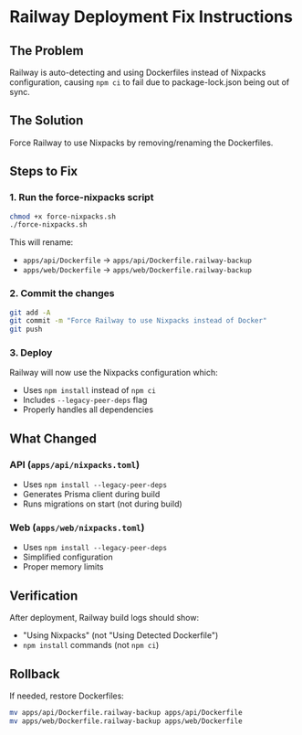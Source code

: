 # Railway Deployment Fix Instructions

## The Problem
Railway is auto-detecting and using Dockerfiles instead of Nixpacks configuration, causing `npm ci` to fail due to package-lock.json being out of sync.

## The Solution
Force Railway to use Nixpacks by removing/renaming the Dockerfiles.

## Steps to Fix

### 1. Run the force-nixpacks script
```bash
chmod +x force-nixpacks.sh
./force-nixpacks.sh
```

This will rename:
- `apps/api/Dockerfile` → `apps/api/Dockerfile.railway-backup`
- `apps/web/Dockerfile` → `apps/web/Dockerfile.railway-backup`

### 2. Commit the changes
```bash
git add -A
git commit -m "Force Railway to use Nixpacks instead of Docker"
git push
```

### 3. Deploy
Railway will now use the Nixpacks configuration which:
- Uses `npm install` instead of `npm ci`
- Includes `--legacy-peer-deps` flag
- Properly handles all dependencies

## What Changed

### API (`apps/api/nixpacks.toml`)
- Uses `npm install --legacy-peer-deps`
- Generates Prisma client during build
- Runs migrations on start (not during build)

### Web (`apps/web/nixpacks.toml`)
- Uses `npm install --legacy-peer-deps`
- Simplified configuration
- Proper memory limits

## Verification
After deployment, Railway build logs should show:
- "Using Nixpacks" (not "Using Detected Dockerfile")
- `npm install` commands (not `npm ci`)

## Rollback
If needed, restore Dockerfiles:
```bash
mv apps/api/Dockerfile.railway-backup apps/api/Dockerfile
mv apps/web/Dockerfile.railway-backup apps/web/Dockerfile
```